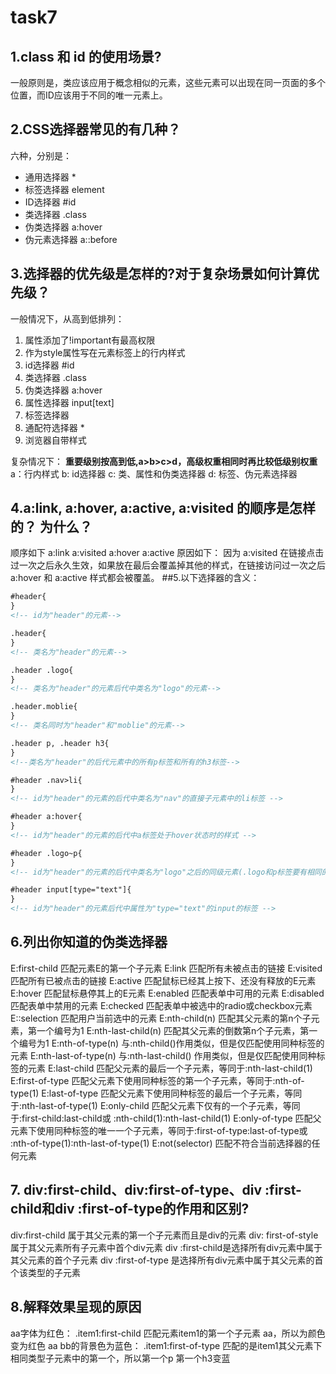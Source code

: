 # task7
## 1.class 和 id 的使用场景?
一般原则是，类应该应用于概念相似的元素，这些元素可以出现在同一页面的多个位置，而ID应该用于不同的唯一元素上。

## 2.CSS选择器常见的有几种？
六种，分别是：
- 通用选择器 *
- 标签选择器 element
- ID选择器 #id
- 类选择器 .class
- 伪类选择器 a:hover
- 伪元素选择器 a::before

## 3.选择器的优先级是怎样的?对于复杂场景如何计算优先级？
一般情况下，从高到低排列：
1. 属性添加了!important有最高权限
2. 作为style属性写在元素标签上的行内样式
3. id选择器 #id
4. 类选择器 .class
5. 伪类选择器 a:hover
6. 属性选择器 input[text]
7. 标签选择器
8. 通配符选择器 *
9. 浏览器自带样式

复杂情况下：
**重要级别按高到低,a>b>c>d，高级权重相同时再比较低级别权重**
a：行内样式
b: id选择器
c: 类、属性和伪类选择器
d: 标签、伪元素选择器

## 4.a:link, a:hover, a:active, a:visited 的顺序是怎样的？ 为什么？
顺序如下 a:link a:visited a:hover a:active
原因如下：
因为 a:visited 在链接点击过一次之后永久生效，如果放在最后会覆盖掉其他的样式，在链接访问过一次之后 a:hover 和 a:active 样式都会被覆盖。
##5.以下选择器的含义：
```HTML
#header{
}
<!-- id为"header"的元素-->

.header{
}
<!-- 类名为"header"的元素-->

.header .logo{
}
<!-- 类名为"header"的元素后代中类名为"logo"的元素-->

.header.moblie{
}
<!-- 类名同时为"header"和"moblie"的元素-->

.header p, .header h3{
}
<!--类名为"header"的后代元素中的所有p标签和所有的h3标签-->

#header .nav>li{
}
<!-- id为"header"的元素的后代中类名为"nav"的直接子元素中的li标签 -->

#header a:hover{
}
<!-- id为"header"的元素的后代中a标签处于hover状态时的样式 -->

#header .logo~p{
}
<!-- id为"header"的元素的后代中类名为"logo"之后的同级元素(.logo和p标签要有相同的父元素)中的p标签 -->

#header input[type="text"]{
}
<!-- id为"header"的元素后代中属性为"type="text"的input的标签 -->
```
## 6.列出你知道的伪类选择器
E:first-child	匹配元素E的第一个子元素
E:link	匹配所有未被点击的链接
E:visited	匹配所有已被点击的链接
E:active	匹配鼠标已经其上按下、还没有释放的E元素
E:hover	匹配鼠标悬停其上的E元素
E:enabled	匹配表单中可用的元素
E:disabled	匹配表单中禁用的元素
E:checked	匹配表单中被选中的radio或checkbox元素
E::selection	匹配用户当前选中的元素
E:nth-child(n)	匹配其父元素的第n个子元素，第一个编号为1
E:nth-last-child(n)	匹配其父元素的倒数第n个子元素，第一个编号为1
E:nth-of-type(n)	与:nth-child()作用类似，但是仅匹配使用同种标签的元素
E:nth-last-of-type(n)	与:nth-last-child() 作用类似，但是仅匹配使用同种标签的元素
E:last-child	匹配父元素的最后一个子元素，等同于:nth-last-child(1)
E:first-of-type	匹配父元素下使用同种标签的第一个子元素，等同于:nth-of-type(1)
E:last-of-type	匹配父元素下使用同种标签的最后一个子元素，等同于:nth-last-of-type(1)
E:only-child	匹配父元素下仅有的一个子元素，等同于:first-child:last-child或 :nth-child(1):nth-last-child(1)
E:only-of-type	匹配父元素下使用同种标签的唯一一个子元素，等同于:first-of-type:last-of-type或 :nth-of-type(1):nth-last-of-type(1)
E:not(selector)	匹配不符合当前选择器的任何元素

## 7. div:first-child、div:first-of-type、div :first-child和div :first-of-type的作用和区别?
div:first-child 属于其父元素的第一个子元素而且是div的元素
div: first-of-style 属于其父元素所有子元素中首个div元素
div :first-child是选择所有div元素中属于其父元素的首个子元素
div :first-of-type 是选择所有div元素中属于其父元素的首个该类型的子元素
## 8.解释效果呈现的原因
aa字体为红色： 
.item1:first-child  匹配元素item1的第一个子元素 aa，所以为颜色变为红色
aa bb的背景色为蓝色：
.item1:first-of-type  匹配的是item1其父元素下相同类型子元素中的第一个，所以第一个p 第一个h3变蓝
